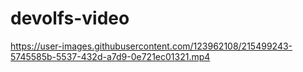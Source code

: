 # devolfs-video

https://user-images.githubusercontent.com/123962108/215499243-5745585b-5537-432d-a7d9-0e721ec01321.mp4

